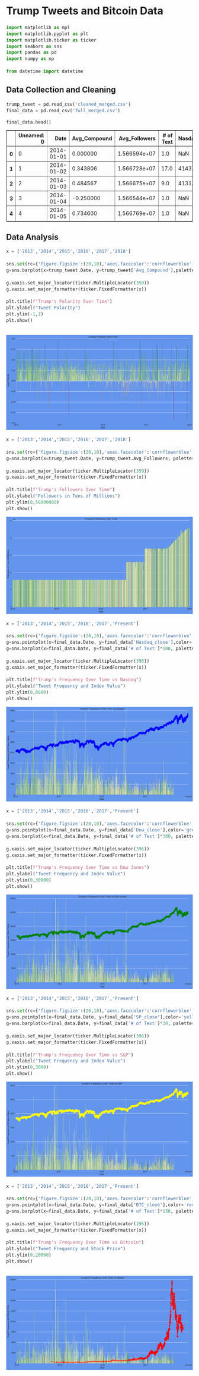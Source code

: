 
# Trump Tweets and Bitcoin Data


```python
import matplotlib as mpl
import matplotlib.pyplot as plt
import matplotlib.ticker as ticker
import seaborn as sns
import pandas as pd
import numpy as np

from datetime import datetime
```

## Data Collection and Cleaning


```python
trump_tweet = pd.read_csv('cleaned_merged.csv')
final_data = pd.read_csv('full_merged.csv')
```


```python
final_data.head()
```




<div>
<style scoped>
    .dataframe tbody tr th:only-of-type {
        vertical-align: middle;
    }

    .dataframe tbody tr th {
        vertical-align: top;
    }

    .dataframe thead th {
        text-align: right;
    }
</style>
<table border="1" class="dataframe">
  <thead>
    <tr style="text-align: right;">
      <th></th>
      <th>Unnamed: 0</th>
      <th>Date</th>
      <th>Avg_Compound</th>
      <th>Avg_Followers</th>
      <th># of Text</th>
      <th>Nasdaq_close</th>
      <th>Dow_close</th>
      <th>BTC_close</th>
      <th>SP_close</th>
    </tr>
  </thead>
  <tbody>
    <tr>
      <th>0</th>
      <td>0</td>
      <td>2014-01-01</td>
      <td>0.000000</td>
      <td>1.566594e+07</td>
      <td>1.0</td>
      <td>NaN</td>
      <td>NaN</td>
      <td>NaN</td>
      <td>NaN</td>
    </tr>
    <tr>
      <th>1</th>
      <td>1</td>
      <td>2014-01-02</td>
      <td>0.343806</td>
      <td>1.566728e+07</td>
      <td>17.0</td>
      <td>4143.0698</td>
      <td>16441.3496</td>
      <td>NaN</td>
      <td>1831.98</td>
    </tr>
    <tr>
      <th>2</th>
      <td>2</td>
      <td>2014-01-03</td>
      <td>0.484567</td>
      <td>1.566675e+07</td>
      <td>9.0</td>
      <td>4131.9102</td>
      <td>16469.9902</td>
      <td>NaN</td>
      <td>1831.37</td>
    </tr>
    <tr>
      <th>3</th>
      <td>3</td>
      <td>2014-01-04</td>
      <td>-0.250000</td>
      <td>1.566544e+07</td>
      <td>1.0</td>
      <td>NaN</td>
      <td>NaN</td>
      <td>NaN</td>
      <td>NaN</td>
    </tr>
    <tr>
      <th>4</th>
      <td>4</td>
      <td>2014-01-05</td>
      <td>0.734600</td>
      <td>1.566769e+07</td>
      <td>1.0</td>
      <td>NaN</td>
      <td>NaN</td>
      <td>NaN</td>
      <td>NaN</td>
    </tr>
  </tbody>
</table>
</div>



## Data Analysis


```python
x = ['2013','2014','2015','2016','2017','2018']

sns.set(rc={'figure.figsize':(20,10),'axes.facecolor':'cornflowerblue', 'figure.facecolor':'cornflowerblue'},font_scale=1.3)
g=sns.barplot(x=trump_tweet.Date, y=trump_tweet['Avg_Compound'],palette=mpl.cm.ScalarMappable(cmap='RdYlGn').to_rgba(trump_tweet['Avg_Compound']))

g.xaxis.set_major_locator(ticker.MultipleLocator(359))
g.xaxis.set_major_formatter(ticker.FixedFormatter(x))

plt.title(f"Trump's Polarity Over Time")
plt.ylabel("Tweet Polarity")
plt.ylim(-1,1)
plt.show()
 
```


![png](output_6_0.png)



```python
x = ['2013','2014','2015','2016','2017','2018']

sns.set(rc={'figure.figsize':(20,10),'axes.facecolor':'cornflowerblue', 'figure.facecolor':'cornflowerblue'},font_scale=1.3)
g=sns.barplot(x=trump_tweet.Date, y=trump_tweet.Avg_Followers, palette=mpl.cm.ScalarMappable(cmap='RdYlGn').to_rgba(trump_tweet['Avg_Compound']))

g.xaxis.set_major_locator(ticker.MultipleLocator(359))
g.xaxis.set_major_formatter(ticker.FixedFormatter(x))

plt.title(f"Trump's Followers Over Time")
plt.ylabel("Followers in Tens of Millions")
plt.ylim(0,50000000)
plt.show()
```


![png](output_7_0.png)



```python
x = ['2013','2014','2015','2016','2017','Present']

sns.set(rc={'figure.figsize':(20,10),'axes.facecolor':'cornflowerblue', 'figure.facecolor':'cornflowerblue'},font_scale=1.3)
g=sns.pointplot(x=final_data.Date, y=final_data['Nasdaq_close'],color='blue')
g=sns.barplot(x=final_data.Date, y=final_data['# of Text']*100, palette=mpl.cm.ScalarMappable(cmap='RdYlGn').to_rgba(trump_tweet['Avg_Compound']))

g.xaxis.set_major_locator(ticker.MultipleLocator(396))
g.xaxis.set_major_formatter(ticker.FixedFormatter(x))

plt.title(f"Trump's Frequency Over Time vs Nasdaq")
plt.ylabel("Tweet Frequency and Index Value")
plt.ylim(0,8000)
plt.show()
```


![png](output_8_0.png)



```python
x = ['2013','2014','2015','2016','2017','Present']

sns.set(rc={'figure.figsize':(20,10),'axes.facecolor':'cornflowerblue', 'figure.facecolor':'cornflowerblue'},font_scale=1.3)
g=sns.pointplot(x=final_data.Date, y=final_data['Dow_close'],color='green')
g=sns.barplot(x=final_data.Date, y=final_data['# of Text']*300, palette=mpl.cm.ScalarMappable(cmap='RdYlGn').to_rgba(trump_tweet['Avg_Compound']))

g.xaxis.set_major_locator(ticker.MultipleLocator(396))
g.xaxis.set_major_formatter(ticker.FixedFormatter(x))

plt.title(f"Trump's Frequency Over Time vs Dow Jones")
plt.ylabel("Tweet Frequency and Index Value")
plt.ylim(0,30000)
plt.show()
```


![png](output_9_0.png)



```python
x = ['2013','2014','2015','2016','2017','Present']

sns.set(rc={'figure.figsize':(20,10),'axes.facecolor':'cornflowerblue', 'figure.facecolor':'cornflowerblue'},font_scale=1.3)
g=sns.pointplot(x=final_data.Date, y=final_data['SP_close'],color='yellow')
g=sns.barplot(x=final_data.Date, y=final_data['# of Text']*30, palette=mpl.cm.ScalarMappable(cmap='RdYlGn').to_rgba(trump_tweet['Avg_Compound']))

g.xaxis.set_major_locator(ticker.MultipleLocator(396))
g.xaxis.set_major_formatter(ticker.FixedFormatter(x))

plt.title(f"Trump's Frequency Over Time vs S&P")
plt.ylabel("Tweet Frequency and Index Value")
plt.ylim(0,3000)
plt.show()
```


![png](output_10_0.png)



```python
x = ['2013','2014','2015','2016','2017','Present']

sns.set(rc={'figure.figsize':(20,10),'axes.facecolor':'cornflowerblue', 'figure.facecolor':'cornflowerblue'},font_scale=1.3)
g=sns.pointplot(x=final_data.Date, y=final_data['BTC_close'],color='red')
g=sns.barplot(x=final_data.Date, y=final_data['# of Text']*150, palette=mpl.cm.ScalarMappable(cmap='RdYlGn').to_rgba(trump_tweet['Avg_Compound']))

g.xaxis.set_major_locator(ticker.MultipleLocator(396))
g.xaxis.set_major_formatter(ticker.FixedFormatter(x))

plt.title(f"Trump's Frequency Over Time vs Bitcoin")
plt.ylabel("Tweet Frequency and Stock Price")
plt.ylim(0,20000)
plt.show()
 
```


![png](output_11_0.png)

